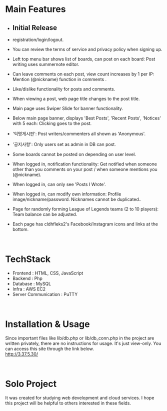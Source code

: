 # Main Features
- ## Initial Release
- registration/login/logout.
- You can review the terms of service and privacy policy when signing up.
- Left top menu bar shows list of boards, can post on each board: Post writing uses summernote editor.
- Can leave comments on each post, view count increases by 1 per IP: Mention (@nickname) function in comments  .
- Like/dislike functionality for posts and comments.
- When viewing a post, web page title changes to the post title.
- Main page uses Swiper Slide for banner functionality.
- Below main page banner, displays 'Best Posts', 'Recent Posts', 'Notices' with 5 each: Clicking goes to the post.
- '익명게시판': Post writers/commenters all shown as 'Anonymous'.
- '공지사항': Only users set as admin in DB can post.
- Some boards cannot be posted on depending on user level.
  
- When logged in, notification functionality: Get notified when someone other than you comments on your post / when someone mentions you (@nickname).
- When logged in, can only see 'Posts I Wrote'.
- When logged in, can modify own information: Profile image/nickname/password. Nicknames cannot be duplicated..
  
- Page for randomly forming League of Legends teams (2 to 10 players): Team balance can be adjusted.
  
- Each page has cldhfleks2's Facebook/Instagram icons and links at the bottom.

<br>

# TechStack
- Frontend : HTML, CSS, JavaScript
- Backend : Php
- Database : MySQL
- Infra : AWS EC2
- Server Communication : PuTTY
  
<br>

# Installation & Usage
Since important files like lib/db.php or lib/db_conn.php in the project are written privately,
there are no instructions for usage. It's just view-only.
You can access this site through the link below.<br>
http://3.37.5.30/

<br>

# Solo Project
It was created for studying web development and cloud services. I hope this project will be helpful to others interested in these fields.
